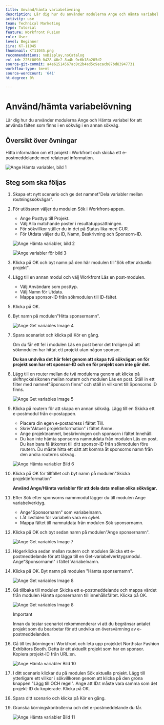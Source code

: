 ```yaml
---
title: Använd/hämta variabelövning
description: Lär dig hur du använder modulerna Ange och Hämta variabel för att använda fälten som finns i en sökväg i en annan sökväg.
activity: use
team: Technical Marketing
type: Tutorial
feature: Workfront Fusion
role: User
level: Beginner
jira: KT-11045
thumbnail: KT11045.png
recommendations: noDisplay,noCatalog
exl-id: 225f0090-0428-40e2-8a4b-9c6b18b205d2
source-git-commit: a4e61514567ac8c2b4ad5c9ecacb87bd83947731
workflow-type: tm+mt
source-wordcount: '641'
ht-degree: 0%

---
```


# Använd/hämta variabelövning

Lär dig hur du använder modulerna Ange och Hämta variabel för att använda fälten som finns i en sökväg i en annan sökväg.

## Översikt över övningar

Hitta information om ett projekt i Workfront och skicka ett e-postmeddelande med relaterad information.

![Ange Hämta variabler, bild 1](../12-exercises/assets/set-get-variables-walkthrough-1.png)

## Steg som ska följas

1. Skapa ett nytt scenario och ge det namnet&quot;Dela variabler mellan routningssökvägar&quot;.
1. För utlösaren väljer du modulen Sök i Workfront-appen.

   + Ange Posttyp till Projekt.
   + Välj Alla matchande poster i resultatuppsättningen.
   + För sökvillkor ställer du in det på Status lika med CUR.
   + För Utdata väljer du ID, Namn, Beskrivning och Sponsorn-ID.

   ![Ange Hämta variabler, bild 2](../12-exercises/assets/set-get-variables-walkthrough-2.png)

   ![Ange variabler för bild 3](../12-exercises/assets/set-get-variables-walkthrough-3.png)

1. Klicka på OK och byt namn på den här modulen till&quot;Sök efter aktuella projekt&quot;.
1. Lägg till en annan modul och välj Workfront Läs en post-modulen.

   + Välj Användare som posttyp.
   + Välj Namn för Utdata.
   + Mappa sponsor-ID från sökmodulen till ID-fältet.

1. Klicka på OK.
1. Byt namn på modulen&quot;Hitta sponsernamn&quot;.

   ![Ange Get variables Image 4](../12-exercises/assets/set-get-variables-walkthrough-4.png)

1. Spara scenariot och klicka på Kör en gång.

   Om du får ett fel i modulen Läs en post beror det troligen på att sökmodulen har hittat ett projekt utan någon sponsor.

   **Du kan undvika det här felet genom att skapa två sökvägar: en för projekt som har ett sponsor-ID och en för projekt som inte gör det.**

1. Lägg till en router mellan de två modulerna genom att klicka på skiftnyckelsikonen mellan routern och modulen Läs en post. Ställ in ett filter med namnet&quot;Sponsorn finns&quot; och ställ in villkoret till Sponsorns ID finns.

   ![Ange Get variables Image 5](../12-exercises/assets/set-get-variables-walkthrough-5.png)

1. Klicka på routern för att skapa en annan sökväg. Lägg till en Skicka ett e-postmodul från e-postappen.

   + Placera din egen e-postadress i fältet Till.
   + Skriv&quot;Aktuell projektinformation&quot; i fältet Ämne.
   + Ange projektnamnet, beskrivningen och sponsorn i fältet Innehåll.
   + Du kan inte hämta sponsorns namnutdata från modulen Läs en post. Du kan bara få åtkomst till ditt sponsor-ID från sökmodulen före routern. Du måste hitta ett sätt att komma åt sponsorns namn från den andra routerns sökväg.

   ![Ange Hämta variabler Bild 6](../12-exercises/assets/set-get-variables-walkthrough-6.png)

1. Klicka på OK för tillfället och byt namn på modulen&quot;Skicka projektinformation&quot;

   **Använd Ange/Hämta variabler för att dela data mellan olika sökvägar.**

1. Efter Sök efter sponsorns namnmodul lägger du till modulen Ange variabelverktyg.

   + Ange&quot;Sponsornamn&quot; som variabelnamn.
   + Låt livstiden för variabeln vara en cykel.
   + Mappa fältet till namnutdata från modulen Sök sponsornamn.

1. Klicka på OK och byt sedan namn på modulen&quot;Ange sponsernamn&quot;.

   ![Ange Get variables Image 7](../12-exercises/assets/set-get-variables-walkthrough-7.png)

1. Högerklicka sedan mellan routern och modulen Skicka ett e-postmeddelande för att lägga till en Get-variabelverktygsmodul. Ange&quot;Sponsornamn&quot; i fältet Variabelnamn.
1. Klicka på OK. Byt namn på modulen &quot;Hämta sponsernamn&quot;.

   ![Ange Get variables Image 8](../12-exercises/assets/set-get-variables-walkthrough-8.png)

1. Gå tillbaka till modulen Skicka ett e-postmeddelande och mappa värdet från modulen Hämta sponsernamn till innehållsfältet. Klicka på OK.

   ![Ange Get variables Image 8](../12-exercises/assets/set-get-variables-walkthrough-8.png)

   >[!IMPORTANT]
   >
   >Innan du testar scenariot rekommenderar vi att du begränsar antalet projekt som du bearbetar för att undvika en översvämning av e-postmeddelanden.

1. Gå till testkörningen i Workfront och leta upp projektet Northstar Fashion Exhibitors Booth. Detta är ett aktuellt projekt som har en sponsor. Kopiera projekt-ID från URL:en.

   ![Ange Hämta variabler Bild 10](../12-exercises/assets/set-get-variables-walkthrough-10.png)

1. I ditt scenario klickar du på modulen Sök aktuella projekt. Lägg till ytterligare ett villkor i sökvillkoren genom att klicka på den gröna knappen &quot;Lägg till OCH regel&quot;. Ange att ID:t måste vara samma som det projekt-ID du kopierade. Klicka på OK.
1. Spara ditt scenario och klicka på Kör en gång.
1. Granska körningskontrollerna och det e-postmeddelande du får.

   ![Ange Hämta variabler Bild 11](../12-exercises/assets/set-get-variables-walkthrough-11.png)
